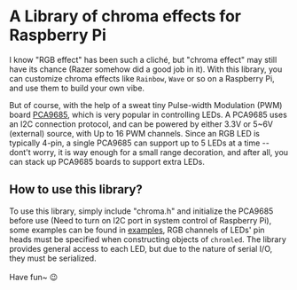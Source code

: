 # A Library of chroma effects for Raspberry Pi
I know "RGB effect" has been such a cliché, but "chroma effect" may still have its chance (Razer somehow did a good job in it). 
With this library, you can customize chroma effects like `Rainbow`, `Wave` or so on a Raspberry Pi, and use them to build your own vibe.

But of course, with the help of a sweat tiny Pulse-width Modulation (PWM) board [PCA9685](http://github.com/Ziang95/Chroma_Pi/tree/main/data_sheets/PCA9685.pdf), 
which is very popular in controlling LEDs. A PCA9685 uses an I2C connection protocol, and can be powered by either 3.3V or 5~6V (external) source, with 
Up to 16 PWM channels. Since an RGB LED is typically 4-pin, a single PCA9685 can support up to 5 LEDs at a time -- dont't worry, 
it is way enough for a small range decoration, and after all, you can stack up PCA9685 boards to support extra LEDs.

## How to use this library?
To use this library, simply include "chroma.h" and initialize the PCA9685 before use (Need to turn on I2C port in system control of Raspberry Pi), some examples 
can be found in [examples](http://github.com/Ziang95/Chroma_Pi/tree/main/example), RGB channels of LEDs' pin heads must be specified when constructing objects of `chromled`. 
The library provides general access to each LED, but due to the nature of serial I/O, they must be serialized.<br><br>
Have fun~ :wink:
